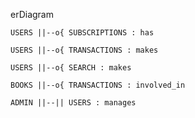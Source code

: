 erDiagram

    USERS ||--o{ SUBSCRIPTIONS : has

    USERS ||--o{ TRANSACTIONS : makes

    USERS ||--o{ SEARCH : makes

    BOOKS ||--o{ TRANSACTIONS : involved_in

    ADMIN ||--|| USERS : manages
